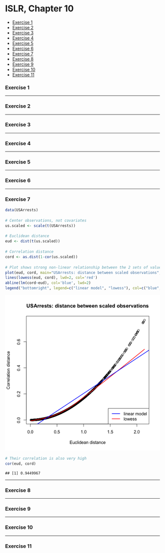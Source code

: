 ISLR, Chapter 10
================

-   [Exercise 1](#exercise-1)
-   [Exercise 2](#exercise-2)
-   [Exercise 3](#exercise-3)
-   [Exercise 4](#exercise-4)
-   [Exercise 5](#exercise-5)
-   [Exercise 6](#exercise-6)
-   [Exercise 7](#exercise-7)
-   [Exercise 8](#exercise-8)
-   [Exercise 9](#exercise-9)
-   [Exercise 10](#exercise-10)
-   [Exercise 11](#exercise-11)

### Exercise 1

------------------------------------------------------------------------

### Exercise 2

------------------------------------------------------------------------

### Exercise 3

------------------------------------------------------------------------

### Exercise 4

------------------------------------------------------------------------

### Exercise 5

------------------------------------------------------------------------

### Exercise 6

------------------------------------------------------------------------

### Exercise 7

``` r
data(USArrests)

# Center observations, not covariates
us.scaled <- scale(t(USArrests))

# Euclidean distance
eud <- dist(t(us.scaled))

# Correlation distance
cord <- as.dist(1-cor(us.scaled))

# Plot shows strong non-linear relationship between the 2 sets of values
plot(eud, cord, main="USArrests: distance between scaled observations", xlab="Euclidean distance", ylab="Correlation distance")
lines(lowess(eud, cord), lwd=2, col='red')
abline(lm(cord~eud), col='blue', lwd=2)
legend("bottomright", legend=c("linear model", "lowess"), col=c("blue", "red"), lwd=2)
```

![](ch10-ex_files/figure-markdown_github-ascii_identifiers/Ex7-1.png)

``` r
# Their correlation is also very high
cor(eud, cord)
```

    ## [1] 0.9449967

------------------------------------------------------------------------

### Exercise 8

------------------------------------------------------------------------

### Exercise 9

------------------------------------------------------------------------

### Exercise 10

------------------------------------------------------------------------

### Exercise 11
